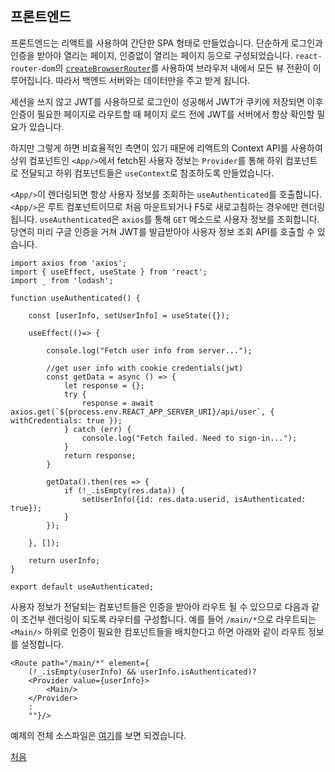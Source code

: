 ## 프론트엔드

프론트엔드는 리액트를 사용하여 간단한 SPA 형태로 만들었습니다. 단순하게 로그인과 인증을 받아야 열리는 페이지, 인증없이 열리는 페이지 등으로 구성되었습니다. `react-router-dom`의 [`createBrowserRouter`](https://reactrouter.com/en/main/routers/create-browser-router)를 사용하여 브라우저 내에서 모든 뷰 전환이 이루어집니다. 따라서 백엔드 서버와는 데이터만을 주고 받게 됩니다.  

세션을 쓰지 않고 JWT를 사용하므로 로그인이 성공해서 JWT가 쿠키에 저장되면 이후 인증이 필요한 페이지로 라우트할 때 페이지 로드 전에 JWT를 서버에서 항상 확인할 필요가 있습니다. 

하지만 그렇게 하면 비효율적인 측면이 있기 때문에 리액트의 Context API를 사용하여 상위 컴포넌트인 `<App/>`에서 fetch된 사용자 정보는 `Provider`를 통해 하위 컴포넌트로 전달되고 하위 컴포넌트들은 `useContext`로 참조하도록 만들었습니다. 

`<App/>`이 렌더링되면 항상 사용자 정보를 조회하는 `useAuthenticated`를 호출합니다. `<App/>`은 루트 컴포넌트이므로 처음 마운트되거나 F5로 새로고침하는 경우에만 렌더링됩니다. `useAuthenticated`은 `axios`를 통해 `GET` 메소드로 사용자 정보를 조회합니다. 당연히 미리 구글 인증을 거쳐 JWT를 발급받아야 사용자 정보 조회 API를 호출할 수 있습니다.

```
import axios from 'axios';
import { useEffect, useState } from 'react';
import _ from 'lodash';

function useAuthenticated() {

    const [userInfo, setUserInfo] = useState({});

    useEffect(()=> {

        console.log("Fetch user info from server...");

        //get user info with cookie credentials(jwt)
        const getData = async () => {    
            let response = {};
            try {
                response = await axios.get(`${process.env.REACT_APP_SERVER_URI}/api/user`, { withCredentials: true });
            } catch (err) {
                console.log("Fetch failed. Need to sign-in...");
            }
            return response;
        }
        
        getData().then(res => {
            if (!_.isEmpty(res.data)) {                
                setUserInfo({id: res.data.userid, isAuthenticated: true}); 
            }                
        });        

    }, []);

    return userInfo;
}

export default useAuthenticated;
```

사용자 정보가 전달되는 컴포넌트들은 인증을 받아야 라우트 될 수 있으므로 다음과 같이 조건부 렌더링이 되도록 라우터를 구성합니다. 예를 들어 `/main/*`으로 라우트되는 `<Main/>` 하위로 인증이 필요한 컴포넌트들을 배치한다고 하면 아래와 같이 라우트 정보를 설정합니다.

```
<Route path="/main/*" element={
    (!_.isEmpty(userInfo) && userInfo.isAuthenticated)?                             
    <Provider value={userInfo}>                                    
        <Main/>
    </Provider>
    :
    ""}/>
```

예제의 전체 소스파일은 [여기](https://github.com/boyd-dev/demo-jwt/tree/main/example)를 보면 되겠습니다. 


[처음](../README.md)